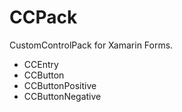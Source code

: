 # CCPack
CustomControlPack for Xamarin Forms.

- CCEntry
- CCButton
- CCButtonPositive
- CCButtonNegative
